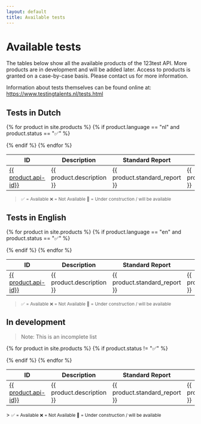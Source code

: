```yaml
---
layout: default
title: Available tests
---
```


# Available tests

The tables below show all the available products of the 123test API. More products are in development and will be added later. Access to products is granted on a case-by-case basis. Please contact us for more information.

Information about tests themselves can be found online at: <a href="https://www.testingtalents.nl/tests.html">https://www.testingtalents.nl/tests.html</a>
## Tests in Dutch

<table class="product-table">
  <thead>
    <tr>
      <th>ID</th>
      <th>Description</th>
      <th>Standard Report</th>
      <th>Premium Report</th>
      <th>Standard PDF</th>
      <th>Premium PDF</th>
      <th>White label</th>
    </tr>
  </thead>

  {% for product in site.products %}
    {% if product.language == "nl" and product.status == "✅" %}
      <tr>
        <td><a href="{{ site.baseurl }}{{ product.url}}">{{ product.api-id}}</a></td>
        <td>{{ product.description }}</td>
        <td>{{ product.standard_report }}</td>
        <td>{{ product.premium_report }}</td>
        <td>{{ product.standard_pdf }}</td>
        <td>{{ product.premium_pdf }}</td>
        <td>{{ product.white_label }}</td>
      </tr>
    {% endif %}
  {% endfor %}
</table>

> <small>✅ = Available
  ❌ = Not Available
  🚧 = Under construction / will be available</small>

## Tests in English

<table class="product-table">
  <thead>
    <tr>
      <th>ID</th>
      <th>Description</th>
      <th>Standard Report</th>
      <th>Premium Report</th>
      <th>Standard PDF</th>
      <th>Premium PDF</th>
      <th>White label</th>
    </tr>
  </thead>

  {% for product in site.products %}
    {% if product.language == "en" and product.status == "✅" %}
      <tr>
        <td><a href="{{ product.id}}">{{ product.api-id}}</a></td>
        <td>{{ product.description }}</td>
        <td>{{ product.standard_report }}</td>
        <td>{{ product.premium_report }}</td>
        <td>{{ product.standard_pdf }}</td>
        <td>{{ product.premium_pdf }}</td>
        <td>{{ product.white_label }}</td>
      </tr>
    {% endif %}
  {% endfor %}
</table>

> <small>✅ = Available
  ❌ = Not Available
  🚧 = Under construction / will be available</small>

## In development

> Note: This is an incomplete list
<table class="product-table">
  <thead>
    <tr>
      <th>ID</th>
      <th>Description</th>
      <th>Standard Report</th>
      <th>Premium Report</th>
      <th>Standard PDF</th>
      <th>Premium PDF</th>
      <th>White label</th>
    </tr>
  </thead>

  {% for product in site.products %}
    {% if product.status != "✅" %}
      <tr>
        <td><a href="{{ product.id}}">{{ product.api-id}}</a></td>
        <td>{{ product.description }}</td>
        <td>{{ product.standard_report }}</td>
        <td>{{ product.premium_report }}</td>
        <td>{{ product.standard_pdf }}</td>
        <td>{{ product.premium_pdf }}</td>
        <td>{{ product.white_label }}</td>
      </tr>
    {% endif %}
  {% endfor %}
</table>
> <small>✅ = Available
  ❌ = Not Available
  🚧 = Under construction / will be available</small>
